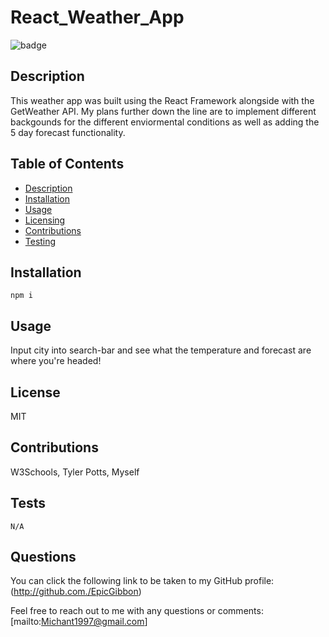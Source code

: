 # React_Weather_App
  ![badge](https://img.shields.io/badge/License-MIT-red)

## Description
This weather app was built using the React Framework alongside with the GetWeather API. My plans further down the line are to implement different backgounds for the different enviormental conditions as well as adding the 5 day forecast functionality. 

## Table of Contents
* [Description](#Description)
* [Installation](#Installation)
* [Usage](#Usage)
* [Licensing](#License)
* [Contributions](#Contributions)
* [Testing](#Tests)

## Installation

```
npm i
```

## Usage
Input city into search-bar and see what the temperature and forecast are where you're headed!

## License
MIT

## Contributions
W3Schools, Tyler Potts, Myself

## Tests
```
N/A
```

## Questions 
You can click the following link to be taken to my GitHub profile: (http://github.com./EpicGibbon)


Feel free to reach out to me with any questions or comments: [mailto:Michant1997@gmail.com]